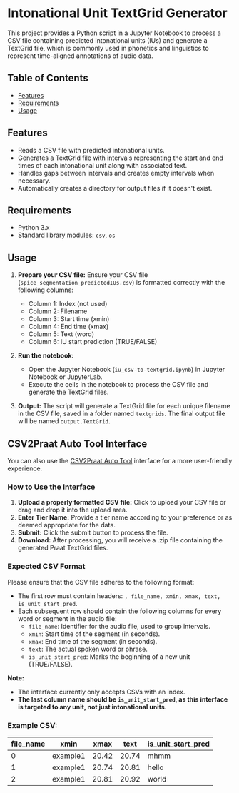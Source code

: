 # Intonational Unit TextGrid Generator

This project provides a Python script in a Jupyter Notebook to process a CSV file containing predicted intonational units (IUs) and generate a TextGrid file, which is commonly used in phonetics and linguistics to represent time-aligned annotations of audio data.

## Table of Contents

- [Features](#features)
- [Requirements](#requirements)
- [Usage](#usage)

## Features

- Reads a CSV file with predicted intonational units.
- Generates a TextGrid file with intervals representing the start and end times of each intonational unit along with associated text.
- Handles gaps between intervals and creates empty intervals when necessary.
- Automatically creates a directory for output files if it doesn't exist.

## Requirements

- Python 3.x
- Standard library modules: `csv`, `os`

## Usage

1. **Prepare your CSV file:** Ensure your CSV file (`spice_segmentation_predictedIUs.csv`) is formatted correctly with the following columns:
   - Column 1: Index (not used)
   - Column 2: Filename
   - Column 3: Start time (xmin)
   - Column 4: End time (xmax)
   - Column 5: Text (word)
   - Column 6: IU start prediction (TRUE/FALSE)

2. **Run the notebook:**
   - Open the Jupyter Notebook (`iu_csv-to-textgrid.ipynb`) in Jupyter Notebook or JupyterLab.
   - Execute the cells in the notebook to process the CSV file and generate the TextGrid files.

3. **Output:** The script will generate a TextGrid file for each unique filename in the CSV file, saved in a folder named `textgrids`. The final output file will be named `output.TextGrid`.

## CSV2Praat Auto Tool Interface

You can also use the [CSV2Praat Auto Tool](https://huggingface.co/spaces/zyshan-ds/CSV2Praat_Auto_Tool) interface for a more user-friendly experience.

### How to Use the Interface

1. **Upload a properly formatted CSV file:** Click to upload your CSV file or drag and drop it into the upload area.
2. **Enter Tier Name:** Provide a tier name according to your preference or as deemed appropriate for the data.
3. **Submit:** Click the submit button to process the file.
4. **Download:** After processing, you will receive a .zip file containing the generated Praat TextGrid files.

### Expected CSV Format

Please ensure that the CSV file adheres to the following format:

- The first row must contain headers: `, file_name, xmin, xmax, text, is_unit_start_pred`.
- Each subsequent row should contain the following columns for every word or segment in the audio file:
  - `file_name`: Identifier for the audio file, used to group intervals.
  - `xmin`: Start time of the segment (in seconds).
  - `xmax`: End time of the segment (in seconds).
  - `text`: The actual spoken word or phrase.
  - `is_unit_start_pred`: Marks the beginning of a new unit (TRUE/FALSE).

**Note:** 
- The interface currently only accepts CSVs with an index.
- **The last column name should be `is_unit_start_pred`, as this interface is targeted to any unit, not just intonational units.**

### Example CSV:

| file_name | xmin   | xmax   | text  | is_unit_start_pred |
|-----------|--------|--------|-------|---------------------|
| 0         | example1 | 20.42  | 20.74 | mhmm  | TRUE                |
| 1         | example1 | 20.74  | 20.81 | hello | TRUE                |
| 2         | example1 | 20.81  | 20.92 | world | FALSE               |
